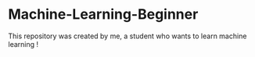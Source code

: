 # Machine-Learning-Beginner
This repository was created by me, a student who wants to learn machine learning !
